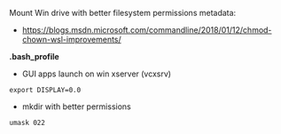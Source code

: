 Mount Win drive with better filesystem permissions metadata:
- https://blogs.msdn.microsoft.com/commandline/2018/01/12/chmod-chown-wsl-improvements/

**.bash_profile**
- GUI apps launch on win xserver (vcxsrv)
```
export DISPLAY=0.0
```
- mkdir with better permissions
```
umask 022
```
